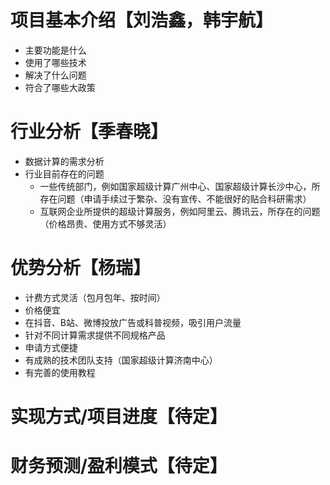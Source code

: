 # 项目基本介绍【刘浩鑫，韩宇航】

- 主要功能是什么
- 使用了哪些技术
- 解决了什么问题
- 符合了哪些大政策



# 行业分析【季春晓】

- 数据计算的需求分析
- 行业目前存在的问题
  - 一些传统部门，例如国家超级计算广州中心、国家超级计算长沙中心，所存在问题（申请手续过于繁杂、没有宣传、不能很好的贴合科研需求）
  - 互联网企业所提供的超级计算服务，例如阿里云、腾讯云，所存在的问题（价格昂贵、使用方式不够灵活）


# 优势分析【杨瑞】

- 计费方式灵活（包月包年、按时间）
- 价格便宜
- 在抖音、B站、微博投放广告或科普视频，吸引用户流量
- 针对不同计算需求提供不同规格产品
- 申请方式便捷
- 有成熟的技术团队支持（国家超级计算济南中心）
- 有完善的使用教程



# 实现方式/项目进度【待定】




# 财务预测/盈利模式【待定】




















